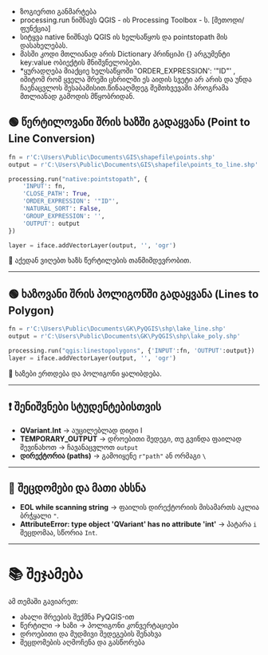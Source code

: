 

- ზოგიერთი განმარტება
- processing.run ნიშნავს QGIS - ის Processing Toolbox - ს. [მეთოდი/ფუნქცია]
- სიტყვა native ნიშნავს QGIS ის ხელსაწყოს და pointstopath მის დასახელებას.
- მასში კოდი მთლიანად არის Dictionary პრინციპი {}  არგუმენტი key:value ობიექტის მნიშვნელობები.
- *ყურადღება მიაქციე ხელსაწყოში 'ORDER_EXPRESSION': '"ID"' , იმიტომ რომ ყველა შრეში ცხრილში ეს აიდის სვეტი არ არის და უნდა ჩაენაცვლოს შესაბამისით.წინააღმდეგ შემთხვევაში პროგრამა მთლიანად გამოდის მწყობრიდან.

## 🟢 წერტილოვანი შრის ხაზში გადაყვანა (Point to Line Conversion)



```py title="new_layer_points_to_path.py" linenums="1"
fn = r'C:\Users\Public\Documents\GIS\shapefile\points.shp'
output = r'C:\Users\Public\Documents\GIS\shapefile\points_to_line.shp'

processing.run("native:pointstopath", {
    'INPUT': fn,
    'CLOSE_PATH': True,
    'ORDER_EXPRESSION': '"ID"',
    'NATURAL_SORT': False,
    'GROUP_EXPRESSION': '',
    'OUTPUT': output
})

layer = iface.addVectorLayer(output, '', 'ogr')
```

📌 აქედან ვიღებთ ხაზს წერტილების თანმიმდევრობით.

---


## 🟢 ხაზოვანი შრის პოლიგონში გადაყვანა (Lines to Polygon)

```python
fn = r'C:\Users\Public\Documents\GK\PyQGIS\shp\lake_line.shp'
output = r'C:\Users\Public\Documents\GK\PyQGIS\shp\lake_poly.shp'

processing.run("qgis:linestopolygons", {'INPUT':fn, 'OUTPUT':output})
layer = iface.addVectorLayer(output, '', 'ogr')
```

📌 ხაზები ერთდება და პოლიგონი ყალიბდება.

---

## ❗️ შენიშვნები სტუდენტებისთვის

- **QVariant.Int** → აუცილებლად დიდი I  
- **TEMPORARY_OUTPUT** → დროებითი შედეგი, თუ გვინდა ფაილად შევინახოთ → ჩავანაცვლოთ `output`
- **დირექტორია (paths)** → გამოიყენე `r"path"` ან ორმაგი `\`

---

## 🔎 შეცდომები და მათი ახსნა

- **EOL while scanning string** → ფაილის დირექტორიის მისამართს აკლია ბრჭყალი `"`.  
- **AttributeError: type object 'QVariant' has no attribute 'int'** → პატარა `i` შეცდომაა, სწორია `Int`.

---

# 📚 შეჯამება

ამ თემაში გავიარეთ:  
- ახალი შრეების შექმნა PyQGIS-ით  
- წერტილი → ხაზი → პოლიგონი კონვერტაციები  
- დროებითი და მუდმივი შედეგების შენახვა  
- შეცდომების აღმოჩენა და გასწორება  